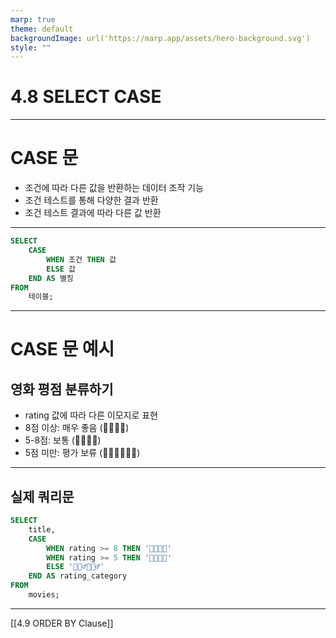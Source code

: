```yaml
---
marp: true
theme: default
backgroundImage: url('https://marp.app/assets/hero-background.svg')
style: ""
---
```


# 4.8 SELECT CASE

---

# CASE 문

- 조건에 따라 다른 값을 반환하는 데이터 조작 기능
- 조건 테스트를 통해 다양한 결과 반환
- 조건 테스트 결과에 따라 다른 값 반환

---

```sql
SELECT
    CASE
        WHEN 조건 THEN 값
        ELSE 값
    END AS 별칭
FROM
    테이블;
```

---

# CASE 문 예시

## 영화 평점 분류하기

- rating 값에 따라 다른 이모지로 표현
- 8점 이상: 매우 좋음 (👍🏻👍🏻)
- 5-8점: 보통 (👎🏻👎🏻)
- 5점 미만: 평가 보류 (🤷🏻‍♂️🤷🏻‍♂️)

---

## 실제 쿼리문

```sql
SELECT
    title,
    CASE
        WHEN rating >= 8 THEN '👍🏻👍🏻'
        WHEN rating >= 5 THEN '👎🏻👎🏻'
        ELSE '🤷🏻‍♂️🤷🏻‍♂️'
    END AS rating_category
FROM
    movies;
```

---

[[4.9 ORDER BY Clause]]
